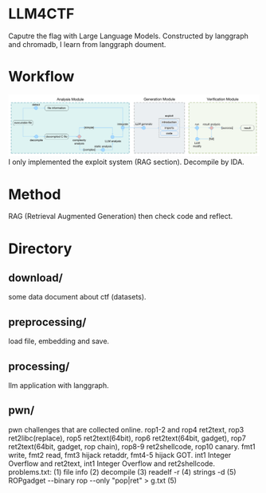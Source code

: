 # LLM4CTF
Caputre the flag with Large Language Models. Constructed by langgraph and chromadb, I learn from langgraph doument.

# Workflow
![workflow](./assert/workflow.png)
I only implemented the exploit system (RAG section). Decompile by IDA.

# Method
RAG (Retrieval Augmented Generation) then check code and reflect.

# Directory
## download/
some data document about ctf (datasets).

## preprocessing/ 
load file, embedding and save.

## processing/ 
llm application with langgraph.

## pwn/ 
pwn challenges that are collected online. 
rop1-2 and rop4 ret2text, rop3 ret2libc(replace), 
rop5 ret2text(64bit), rop6 ret2text(64bit, gadget), rop7 ret2text(64bit, gadget, rop chain), rop8-9 ret2shellcode, rop10 canary.
fmt1 write, fmt2 read, fmt3 hijack retaddr, fmt4-5 hijack GOT.
int1 Integer Overflow and ret2text, int1 Integer Overflow and ret2shellcode.
problems.txt: (1) file info (2) decompile (3) readelf -r  (4) strings -d (5) ROPgadget --binary rop --only "pop|ret" > g.txt (5)